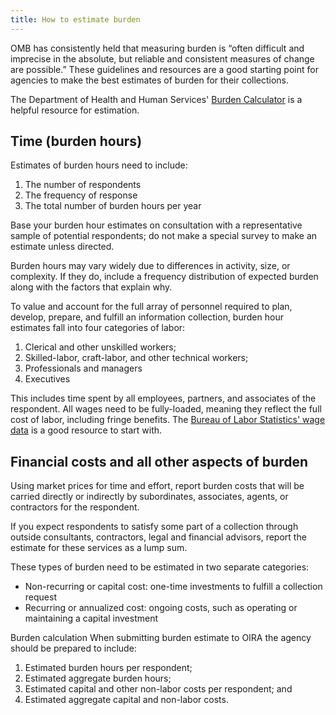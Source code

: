 ```yaml
---
title: How to estimate burden
---
```


OMB has consistently held that measuring burden is “often difficult and imprecise in the absolute, but reliable and consistent measures of change are possible.”  These guidelines and resources are a good starting point for agencies to make the best estimates of burden for their collections.

The Department of Health and Human Services' [Burden Calculator](https://repository.usaspending.gov/cder_library/authorized/burden_calculator) is a helpful resource for estimation.

## Time (burden hours)
Estimates of burden hours need to include:

1.	The number of respondents
2.	The frequency of response
3.	The total number of burden hours per year

Base your burden hour estimates on consultation with a representative sample of potential respondents; do not make a special survey to make an estimate unless directed.

Burden hours may vary widely due to differences in activity, size, or complexity. If they do, include a frequency distribution of expected burden along with the factors that explain why.

To value and account for the full array of personnel required to plan, develop, prepare, and fulfill an information collection, burden hour estimates fall into four categories of labor:

1.	Clerical and other unskilled workers;
2.	Skilled-labor, craft-labor, and other technical workers;
3.	Professionals and managers
4.	Executives

This includes time spent by all employees, partners, and associates of the respondent. All wages need to be fully-loaded, meaning they reflect the full cost of labor, including fringe benefits. The [Bureau of Labor Statistics' wage data](https://www.bls.gov/bls/blswage.htm) is a good resource to start with.

## Financial costs and all other aspects of burden
Using market prices for time and effort, report burden costs that will be carried directly or indirectly by subordinates, associates, agents, or contractors for the respondent.

If you expect respondents to satisfy some part of a collection through outside consultants, contractors, legal and financial advisors, report the estimate for these services as a lump sum.

These types of burden need to be estimated in two separate categories:

*	Non-recurring or capital cost: one-time investments to fulfill a collection request
*	Recurring or annualized cost: ongoing costs, such as operating or maintaining a capital investment

Burden calculation
When submitting burden estimate to OIRA the agency should be prepared to include:

1.	Estimated burden hours per respondent;
2.	Estimated aggregate burden hours;
3.	Estimated capital and other non-labor costs per respondent; and
4.	Estimated aggregate capital and non-labor costs.
